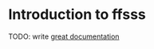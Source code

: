 # Introduction to ffsss

TODO: write [great documentation](http://jacobian.org/writing/what-to-write/)
